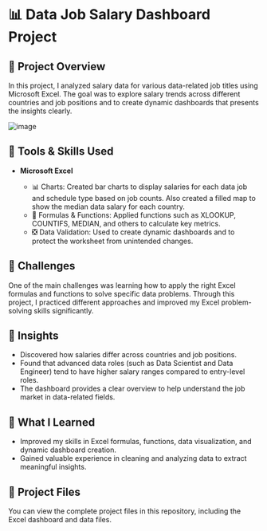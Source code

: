 # 📊 Data Job Salary Dashboard Project

## 📝 Project Overview

In this project, I analyzed salary data for various data-related job titles using Microsoft Excel. The goal was to explore salary trends across different countries and job positions and to create dynamic dashboards that presents the insights clearly.

![image](https://github.com/user-attachments/assets/40a6b952-2120-487f-b6a6-8b685ae07d0d)

## 🧩 Tools & Skills Used

* **Microsoft Excel**

  * 📊 Charts: Created bar charts to display salaries for each data job and schedule type based on job counts. Also created a filled map to show the median data salary for each country.
  * 🧮 Formulas & Functions: Applied functions such as XLOOKUP, COUNTIFS, MEDIAN, and others to calculate key metrics.
  * ❎ Data Validation: Used to create dynamic dashboards and to protect the worksheet from unintended changes.

## 🚧 Challenges

One of the main challenges was learning how to apply the right Excel formulas and functions to solve specific data problems. Through this project, I practiced different approaches and improved my Excel problem-solving skills significantly.

## 🔎 Insights

* Discovered how salaries differ across countries and job positions.
* Found that advanced data roles (such as Data Scientist and Data Engineer) tend to have higher salary ranges compared to entry-level roles.
* The dashboard provides a clear overview to help understand the job market in data-related fields.

## 🎯 What I Learned

* Improved my skills in Excel formulas, functions, data visualization, and dynamic dashboard creation.
* Gained valuable experience in cleaning and analyzing data to extract meaningful insights.

## 🔗 Project Files

You can view the complete project files in this repository, including the Excel dashboard and data files.
